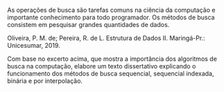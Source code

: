 As operações de busca são tarefas comuns na ciência da computação e importante conhecimento para todo programador. Os métodos de busca consistem em pesquisar grandes quantidades de dados.   

Oliveira, P. M. de;  Pereira, R. de L. Estrutura de Dados II. Maringá-Pr.: Unicesumar, 2019. 

Com base no excerto acima, que mostra a importância dos algoritmos de busca na computação, elabore um texto dissertativo explicando o funcionamento dos métodos de busca sequencial, sequencial indexada, binária e por interpolação.